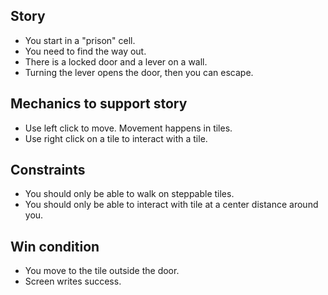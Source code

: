 ## Story

- You start in a "prison" cell.
- You need to find the way out.
- There is a locked door and a lever on a wall.
- Turning the lever opens the door, then you can escape.

## Mechanics to support story

- Use left click to move. Movement happens in tiles.
- Use right click on a tile to interact with a tile.

## Constraints

- You should only be able to walk on steppable tiles.
- You should only be able to interact with tile at a center distance around you.

## Win condition

- You move to the tile outside the door.
- Screen writes success.
